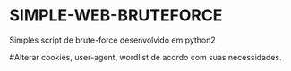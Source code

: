 # SIMPLE-WEB-BRUTEFORCE
Simples script de brute-force desenvolvido em python2


#Alterar cookies, user-agent, wordlist de acordo com suas necessidades.

